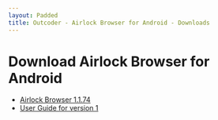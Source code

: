 ```yaml
---
layout: Padded
title: Outcoder - Airlock Browser for Android - Downloads
---
```


# Download Airlock Browser for Android

* [Airlock Browser 1.1.74](https://github.com/OutcoderSoftware/AirlockBrowser/releases/download/v1.1.74/com.outcoder.ibrowser.apk)  
* [User Guide for version 1](../UserGuides/V1/)